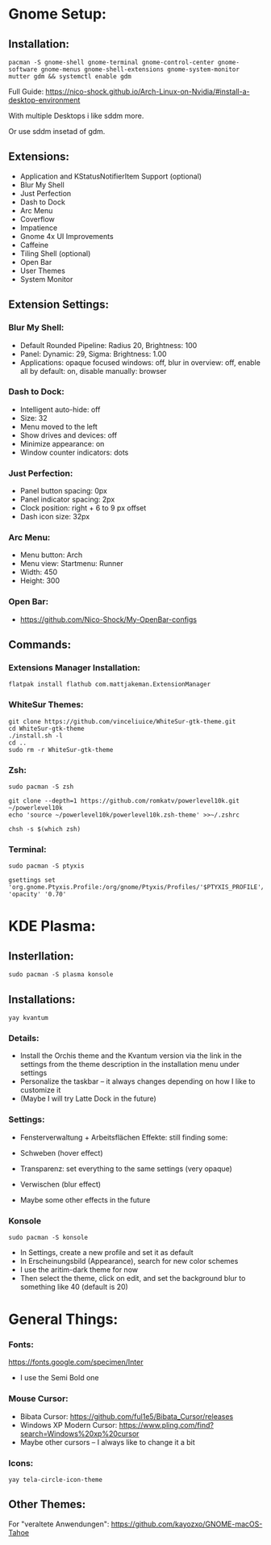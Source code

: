 # Gnome Setup:

## Installation:

```
pacman -S gnome-shell gnome-terminal gnome-control-center gnome-software gnome-menus gnome-shell-extensions gnome-system-monitor mutter gdm && systemctl enable gdm
```

Full Guide: https://nico-shock.github.io/Arch-Linux-on-Nvidia/#install-a-desktop-environment

With multiple Desktops i like sddm more.

Or use sddm insetad of gdm.

## Extensions:

- Application and KStatusNotifierItem Support (optional)  
- Blur My Shell  
- Just Perfection  
- Dash to Dock  
- Arc Menu  
- Coverflow  
- Impatience  
- Gnome 4x UI Improvements  
- Caffeine  
- Tiling Shell (optional)  
- Open Bar  
- User Themes  
- System Monitor

## Extension Settings:

### Blur My Shell:

- Default Rounded Pipeline: Radius 20, Brightness: 100  
- Panel: Dynamic: 29, Sigma: Brightness: 1.00  
- Applications: opaque focused windows: off, blur in overview: off, enable all by default: on, disable manually: browser

### Dash to Dock:

- Intelligent auto-hide: off  
- Size: 32  
- Menu moved to the left  
- Show drives and devices: off  
- Minimize appearance: on  
- Window counter indicators: dots

### Just Perfection:

- Panel button spacing: 0px  
- Panel indicator spacing: 2px  
- Clock position: right + 6 to 9 px offset  
- Dash icon size: 32px

### Arc Menu:

- Menu button: Arch  
- Menu view: Startmenu: Runner  
- Width: 450  
- Height: 300

### Open Bar:

- https://github.com/Nico-Shock/My-OpenBar-configs

## Commands:

### Extensions Manager Installation:
```
flatpak install flathub com.mattjakeman.ExtensionManager
```

### WhiteSur Themes:
```
git clone https://github.com/vinceliuice/WhiteSur-gtk-theme.git  
cd WhiteSur-gtk-theme  
./install.sh -l  
cd ..  
sudo rm -r WhiteSur-gtk-theme
```

### Zsh:
```
sudo pacman -S zsh
```
``` 
git clone --depth=1 https://github.com/romkatv/powerlevel10k.git ~/powerlevel10k  
echo 'source ~/powerlevel10k/powerlevel10k.zsh-theme' >>~/.zshrc
```
```
chsh -s $(which zsh)
```

### Terminal:
```
sudo pacman -S ptyxis
```
```
gsettings set 'org.gnome.Ptyxis.Profile:/org/gnome/Ptyxis/Profiles/'$PTYXIS_PROFILE'/' 'opacity' '0.70'
```

# KDE Plasma:

## Insterllation:

```
sudo pacman -S plasma konsole
```

## Installations:

```
yay kvantum
```

### Details:

- Install the Orchis theme and the Kvantum version via the link in the settings from the theme description in the installation menu under settings  
- Personalize the taskbar – it always changes depending on how I like to customize it  
- (Maybe I will try Latte Dock in the future)

### Settings:

- Fensterverwaltung + Arbeitsflächen Effekte: still finding some:

- Schweben (hover effect)  
- Transparenz: set everything to the same settings (very opaque)  
- Verwischen (blur effect)  
- Maybe some other effects in the future

### Konsole

```
sudo pacman -S konsole
```

- In Settings, create a new profile and set it as default  
- In Erscheinungsbild (Appearance), search for new color schemes  
- I use the aritim-dark theme for now  
- Then select the theme, click on edit, and set the background blur to something like 40 (default is 20)

# General Things:

### Fonts:

https://fonts.google.com/specimen/Inter

- I use the Semi Bold one

### Mouse Cursor:

- Bibata Cursor: https://github.com/ful1e5/Bibata_Cursor/releases  
- Windows XP Modern Cursor: https://www.pling.com/find?search=Windows%20xp%20cursor  
- Maybe other cursors – I always like to change it a bit

### Icons:

```
yay tela-circle-icon-theme
```

## Other Themes:

For "veraltete Anwendungen": https://github.com/kayozxo/GNOME-macOS-Tahoe
